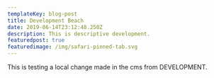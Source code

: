 ```yaml
---
templateKey: blog-post
title: Development Beach
date: 2019-06-14T23:12:48.250Z
description: This is descriptive development.
featuredpost: true
featuredimage: /img/safari-pinned-tab.svg
---
```


This is testing a local change made in the cms from DEVELOPMENT.
